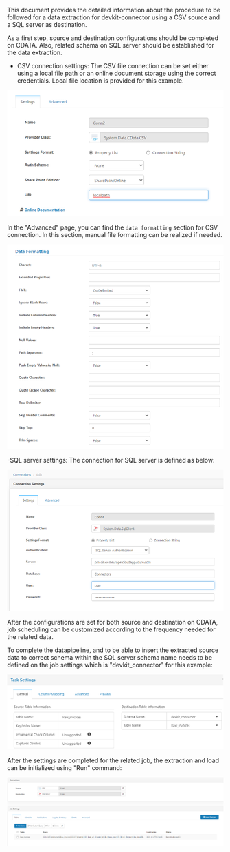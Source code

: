 
This document provides the detailed information about the procedure to be followed for a data extraction for devkit-connector using a CSV source and a SQL server as destination.

As a first step, source and destination configurations should be completed on CDATA. Also, related schema on SQL server should be established for the data extraction.

- CSV connection settings:
The CSV file connection can be set either using a local file path or an online document storage using the correct credentials. Local file location is provided for this example.

![csvpath](images/csvfile.png)

In the "Advanced" page, you can find the `data formatting` section for CSV connection. In this section, manual file formatting can be realized if needed.

![dataformatting](images/dataformatting.png)

-SQL server settings:
The connection for SQL server is defined as below:

![sqlserver](images/sqlconnection.png)

After the configurations are set for both source and destination on CDATA, job scheduling can be customized according to the frequency needed for the related data.

To complete the datapipeline, and to be able to insert the extracted source data to correct schema within the SQL server schema name needs to be defined on the job settings which is "devkit_connector" for this example:

![jobs3](images/jobs3.png)

After the settings are completed for the related job, the extraction and load can be initialized using "Run" command:

![jobrun](images/jobrun.png)
